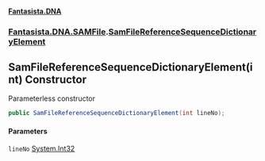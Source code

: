 #### [Fantasista.DNA](index.md 'index')
### [Fantasista.DNA.SAMFile](Fantasista.DNA.SAMFile.md 'Fantasista.DNA.SAMFile').[SamFileReferenceSequenceDictionaryElement](Fantasista.DNA.SAMFile.SamFileReferenceSequenceDictionaryElement.md 'Fantasista.DNA.SAMFile.SamFileReferenceSequenceDictionaryElement')

## SamFileReferenceSequenceDictionaryElement(int) Constructor

Parameterless constructor

```csharp
public SamFileReferenceSequenceDictionaryElement(int lineNo);
```
#### Parameters

<a name='Fantasista.DNA.SAMFile.SamFileReferenceSequenceDictionaryElement.SamFileReferenceSequenceDictionaryElement(int).lineNo'></a>

`lineNo` [System.Int32](https://docs.microsoft.com/en-us/dotnet/api/System.Int32 'System.Int32')